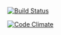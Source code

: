 [![Build Status](https://travis-ci.org/mwean/nikephoros.png)](https://travis-ci.org/mwean/nikephoros)

[![Code Climate](https://codeclimate.com/github/mwean/nikephoros.png)](https://codeclimate.com/github/mwean/nikephoros)

